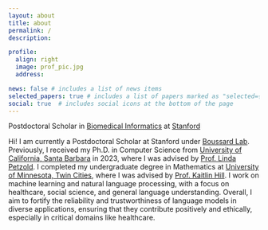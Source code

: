 ```yaml
---
layout: about
title: about
permalink: /
description: 

profile:
  align: right
  image: prof_pic.jpg
  address:

news: false # includes a list of news items
selected_papers: true # includes a list of papers marked as "selected={true}"
social: true  # includes social icons at the bottom of the page
---
```


Postdoctoral Scholar in <a href="https://bmir.stanford.edu/">Biomedical Informatics</a> at <a href="https://www.stanford.edu/">Stanford</a>

Hi! I am currently a Postdoctoral Scholar at Stanford under <a href="https://med.stanford.edu/boussard-lab">Boussard Lab</a>. Previously, I received my Ph.D. in Computer Science from <a href="https://www.ucsb.edu/">University of California, Santa Barbara</a>
in 2023, where I was advised by <a href="https://cse.cs.ucsb.edu/">Prof. Linda Petzold</a>. I completed my undergraduate degree in Mathematics at <a href="https://twin-cities.umn.edu/">University of Minnesota, Twin Cities</a>, where I was advised by 
<a href="https://kaitlinhill.weebly.com/">Prof. Kaitlin Hill</a>. I work on machine learning and natural language processing, with a focus on healthcare, social science, and general language understanding. Overall, I aim to fortify the reliability and trustworthiness of 
language models in diverse applications, ensuring that they contribute positively and ethically, especially in critical domains like healthcare.

